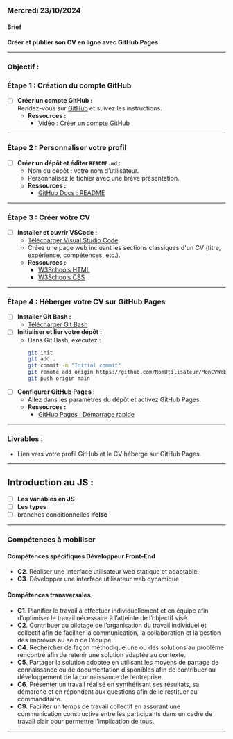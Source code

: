 ### Mercredi 23/10/2024


#### Brief

**Créer et publier son CV en ligne avec GitHub Pages**

---

### Objectif : 

### Étape 1 : Création du compte GitHub
- [ ] **Créer un compte GitHub :**  
  Rendez-vous sur [GitHub](https://github.com/) et suivez les instructions.  
  - **Ressources :**  
    - [Vidéo : Créer un compte GitHub](https://www.youtube.com/results?search_query=comment+cr%C3%A9er+un+compte+GitHub)  

---

### Étape 2 : Personnaliser votre profil
- [ ] **Créer un dépôt et éditer `README.md` :**  
  - Nom du dépôt : votre nom d’utilisateur.  
  - Personnalisez le fichier avec une brève présentation.  
  - **Ressources :**  
    - [GitHub Docs : README](https://docs.github.com/en/github/setting-up-and-managing-your-github-profile/customizing-your-profile)  

---

### Étape 3 : Créer votre CV
- [ ] **Installer et ouvrir VSCode :**  
  - [Télécharger Visual Studio Code](https://code.visualstudio.com/)  
  - Créez une page web incluant les sections classiques d'un CV (titre, expérience, compétences, etc.).  
  - **Ressources :**  
    - [W3Schools HTML](https://www.w3schools.com/html/)  
    - [W3Schools CSS](https://www.w3schools.com/css/)  

---

### Étape 4 : Héberger votre CV sur GitHub Pages
- [ ] **Installer Git Bash :**  
  - [Télécharger Git Bash](https://git-scm.com/downloads)  
- [ ] **Initialiser et lier votre dépôt :**  
  - Dans Git Bash, exécutez :  
    ```bash
    git init
    git add .
    git commit -m "Initial commit"
    git remote add origin https://github.com/NomUtilisateur/MonCVWeb.git
    git push origin main
    ```
- [ ] **Configurer GitHub Pages :**  
  - Allez dans les paramètres du dépôt et activez GitHub Pages.  
  - **Ressources :**  
    - [GitHub Pages : Démarrage rapide](https://pages.github.com/)  

---

### Livrables :
- Lien vers votre profil GitHub et le CV hébergé sur GitHub Pages.

---

## Introduction au JS :

- [ ] **Les variables en JS**  
- [ ] **Les types**  
- [ ] branches conditionnelles **ifelse**  

---

### Compétences à mobiliser

#### Compétences spécifiques Développeur Front-End
- **C2**. Réaliser une interface utilisateur web statique et adaptable.
- **C3**. Développer une interface utilisateur web dynamique.

#### Compétences transversales
- **C1**. Planifier le travail à effectuer individuellement et en équipe afin d’optimiser le travail nécessaire à l’atteinte de l’objectif visé.
- **C2**. Contribuer au pilotage de l’organisation du travail individuel et collectif afin de faciliter la communication, la collaboration et la gestion des imprévus au sein de l’équipe.
- **C4**. Rechercher de façon méthodique une ou des solutions au problème rencontré afin de retenir une solution adaptée au contexte.
- **C5**. Partager la solution adoptée en utilisant les moyens de partage de connaissance ou de documentation disponibles afin de contribuer au développement de la connaissance de l’entreprise.
- **C6**. Présenter un travail réalisé en synthétisant ses résultats, sa démarche et en répondant aux questions afin de le restituer au commanditaire.
- **C9**. Faciliter un temps de travail collectif en assurant une communication constructive entre les participants dans un cadre de travail clair pour permettre l’implication de tous.

---
